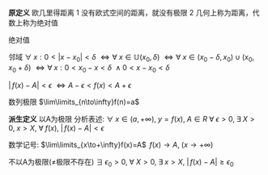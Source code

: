 **原定义**
欧几里得距离
1 没有欧式空间的距离，就没有极限
2 几何上称为距离，代数上称为绝对值

绝对值

邻域
$\forall\;x:0<|x-x_0|<\delta$
$\iff\forall\;x\in\mathbb{U}(x_0,\delta)$
$\iff\forall\;x\in(x_0-\delta,x_0)\cup(x_0,x_0+\delta)$
$\iff\forall\;x:0<x_0-x<\delta\ \land0<x-x_0<\delta$

$|\,f(x)-A|<\epsilon$
$\iff A-\epsilon<f(x)<A+\epsilon$

数列极限
$\lim\limits_{n\to\infty}f(n)=a$

**派生定义**
以A为极限
分析表述:
$\forall\;x\in(a,+\infty),\;y=f(x),\;A\in R$
$\forall\;\epsilon>0,\;\exists\;X>0,\;x>X,\;\forall\;f(x),\;|\,f(x)-A|<\epsilon$

数学记号:
$\lim\limits_{x\to+\infty}f(x)=A$
$\,f(x)\to A,\;(x\to+\infty)$

不以A为极限(≠极限不存在)
$\exists\;\epsilon_0>0,\;\forall\;X>0,\;\exists\;x>X,\;|\,f(x)-A|\geq\epsilon_0$
